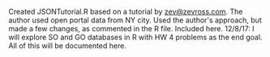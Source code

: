 Created JSONTutorial.R based on a tutorial by zev@zevross.com. The author used open portal data from NY city. Used
the author's approach, but made a few changes, as commented in the R file. Included here. 
12/8/17: I will explore SO and GO databases in R with HW 4 problems as the end goal. All of this will be documented 
here. 


